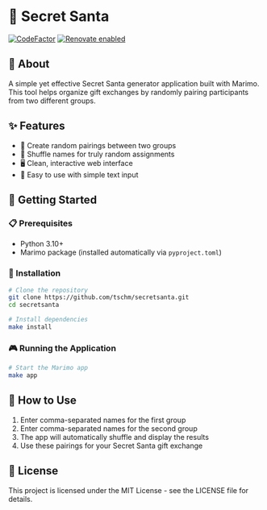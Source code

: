 # 🎅 Secret Santa

[![CodeFactor](https://www.codefactor.io/repository/github/tschm/secretsanta/badge)](https://www.codefactor.io/repository/github/tschm/secretsanta)
[![Renovate enabled](https://img.shields.io/badge/renovate-enabled-brightgreen.svg)](https://github.com/renovatebot/renovate)

## 🎁 About

A simple yet effective Secret Santa generator application built with Marimo.
This tool helps organize gift exchanges by randomly pairing
participants from two different groups.

## ✨ Features

- 🎯 Create random pairings between two groups
- 🔄 Shuffle names for truly random assignments
- 🖥️ Clean, interactive web interface
- 🚀 Easy to use with simple text input

## 🚀 Getting Started

### 📋 Prerequisites

- Python 3.10+
- Marimo package (installed automatically via `pyproject.toml`)

### 🔧 Installation

```bash
# Clone the repository
git clone https://github.com/tschm/secretsanta.git
cd secretsanta

# Install dependencies
make install
```

### 🎮 Running the Application

```bash
# Start the Marimo app
make app
```

## 🎄 How to Use

1. Enter comma-separated names for the first group
2. Enter comma-separated names for the second group
3. The app will automatically shuffle and display the results
4. Use these pairings for your Secret Santa gift exchange

## 📄 License

This project is licensed under the MIT License - see the LICENSE file for details.

